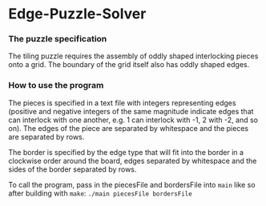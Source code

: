 # Edge-Puzzle-Solver

### The puzzle specification
The tiling puzzle requires the assembly of oddly shaped interlocking pieces onto a grid.
The boundary of the grid itself also has oddly shaped edges.


### How to use the program
The pieces is specified in a text file with integers representing edges
(positive and negative integers of the same magnitude indicate edges that can interlock with one another,
e.g. 1 can interlock with -1, 2 with -2, and so on).
The edges of the piece are separated by whitespace and the pieces are separated by rows.

The border is specified by the edge type that will fit into the border in a clockwise order around the board,
edges separated by whitespace and the sides of the border separated by rows.

To call the program, pass in the piecesFile and bordersFile into `main` like so after building with `make`:
`./main piecesFile bordersFile`
